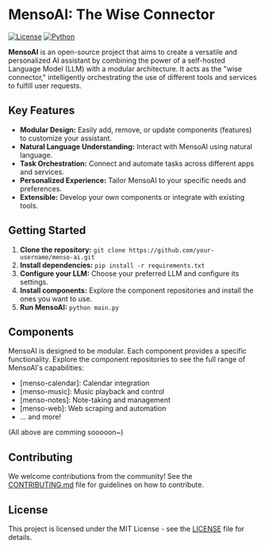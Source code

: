 # MensoAI: The Wise Connector

[![License](https://img.shields.io/badge/License-MIT-blue.svg)](https://opensource.org/licenses/MIT)
[![Python](https://img.shields.io/badge/Python-3.10+-blue.svg)](https://www.python.org/)

**MensoAI** is an open-source project that aims to create a versatile and personalized AI assistant by combining the power of a self-hosted Language Model (LLM) with a modular architecture. It acts as the "wise connector," intelligently orchestrating the use of different tools and services to fulfill user requests.

## Key Features

* **Modular Design:** Easily add, remove, or update components (features) to customize your assistant.
* **Natural Language Understanding:** Interact with MensoAI using natural language.
* **Task Orchestration:** Connect and automate tasks across different apps and services.
* **Personalized Experience:** Tailor MensoAI to your specific needs and preferences.
* **Extensible:** Develop your own components or integrate with existing tools.

## Getting Started

1. **Clone the repository:** `git clone https://github.com/your-username/menso-ai.git`
2. **Install dependencies:** `pip install -r requirements.txt`
3. **Configure your LLM:** Choose your preferred LLM and configure its settings.
4. **Install components:** Explore the component repositories and install the ones you want to use.
5. **Run MensoAI:** `python main.py`

## Components

MensoAI is designed to be modular. Each component provides a specific functionality. Explore the component repositories to see the full range of MensoAI's capabilities:

* [menso-calendar]: Calendar integration
* [menso-music]: Music playback and control
* [menso-notes]: Note-taking and management
* [menso-web]: Web scraping and automation
* ... and more!

(All above are comming sooooon~)

## Contributing

We welcome contributions from the community!  See the [CONTRIBUTING.md](CONTRIBUTING.md) file for guidelines on how to contribute.

## License

This project is licensed under the MIT License - see the [LICENSE](LICENSE) file for details.
